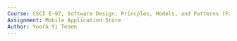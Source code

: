 ```yaml
---
Course: CSCI E-97, Software Design: Princples, Models, and Patterns (Fall 2013)
Assignment: Mobile Application Store
Author: Yoora Yi Tenen
---
```

